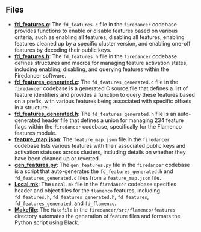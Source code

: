 
## Files
- **[fd_features.c](features/fd_features.c.driver.md)**: The `fd_features.c` file in the `firedancer` codebase provides functions to enable or disable features based on various criteria, such as enabling all features, disabling all features, enabling features cleaned up by a specific cluster version, and enabling one-off features by decoding their public keys.
- **[fd_features.h](features/fd_features.h.driver.md)**: The `fd_features.h` file in the `firedancer` codebase defines structures and macros for managing feature activation states, including enabling, disabling, and querying features within the Firedancer software.
- **[fd_features_generated.c](features/fd_features_generated.c.driver.md)**: The `fd_features_generated.c` file in the `firedancer` codebase is a generated C source file that defines a list of feature identifiers and provides a function to query these features based on a prefix, with various features being associated with specific offsets in a structure.
- **[fd_features_generated.h](features/fd_features_generated.h.driver.md)**: The `fd_features_generated.h` file is an auto-generated header file that defines a union for managing 234 feature flags within the `firedancer` codebase, specifically for the Flamenco features module.
- **[feature_map.json](features/feature_map.json.driver.md)**: The `feature_map.json` file in the `firedancer` codebase lists various features with their associated public keys and activation statuses across clusters, including details on whether they have been cleaned up or reverted.
- **[gen_features.py](features/gen_features.py.driver.md)**: The `gen_features.py` file in the `firedancer` codebase is a script that auto-generates the `fd_features_generated.h` and `fd_features_generated.c` files from a `feature_map.json` file.
- **[Local.mk](features/Local.mk.driver.md)**: The `Local.mk` file in the `firedancer` codebase specifies header and object files for the `flamenco` features, including `fd_features.h`, `fd_features_generated.h`, `fd_features`, `fd_features_generated`, and `fd_flamenco`.
- **[Makefile](features/Makefile.driver.md)**: The `Makefile` in the `firedancer/src/flamenco/features` directory automates the generation of feature files and formats the Python script using Black.

